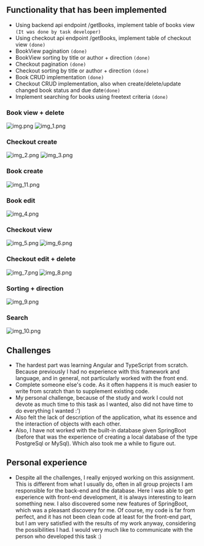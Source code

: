 ## Functionality that has been implemented
* Using backend api endpoint /getBooks, implement table of books view `(It was done by task developer)`
* Using checkout api endpoint /getBooks, implement table of checkout view `(done)`
* BookView pagination `(done)`
* BookView sorting by title or author + direction `(done)`
* Checkout pagination `(done)`
* Checkout sorting by title or author + direction `(done)`
* Book CRUD implementation `(done)`
* Checkout CRUD implementation, also when create/delete/update changed book status and due date`(done)`
* Implement searching for books using freetext criteria  `(done)`

### Book view + delete
![img.png](img.png)
![img_1.png](img_1.png)
### Checkout create
![img_2.png](img_2.png)
![img_3.png](img_3.png)
### Book create
![img_11.png](img_11.png)
### Book edit
![img_4.png](img_4.png)
### Checkout view
![img_5.png](img_5.png)
![img_6.png](img_6.png)
### Checkout edit + delete
![img_7.png](img_7.png)
![img_8.png](img_8.png)
### Sorting + direction
![img_9.png](img_9.png)
### Search
![img_10.png](img_10.png)

## Challenges

- The hardest part was learning Angular and TypeScript from scratch. Because previously I had no experience with this framework and language, and in general, not particularly worked with the front end. 
- Complete someone else's code. As it often happens it is much easier to write from scratch than to supplement existing code.
- My personal challenge, because of the study and work I could not devote as much time to this task as I wanted, also did not have time to do everything I wanted :')
- Also felt the lack of description of the application, what its essence and the interaction of objects with each other. 
- Also, I have not worked with the built-in database given SpringBoot (before that was the experience of creating a local database of the type PostgreSql or MySql). Which also took me a while to figure out.

## Personal experience
- Despite all the challenges, I really enjoyed working on this assignment. This is different from what I usually do, often in all group projects I am responsible for the back-end and the database. Here I was able to get experience with front-end development, it is always interesting to learn something new. I also discovered some new features of SpringBoot, which was a pleasant discovery for me. Of course, my code is far from perfect, and it has not been clean code at least for the front-end part, but I am very satisfied with the results of my work anyway, considering the possibilities I had. I would very much like to communicate with the person who developed this task :)


